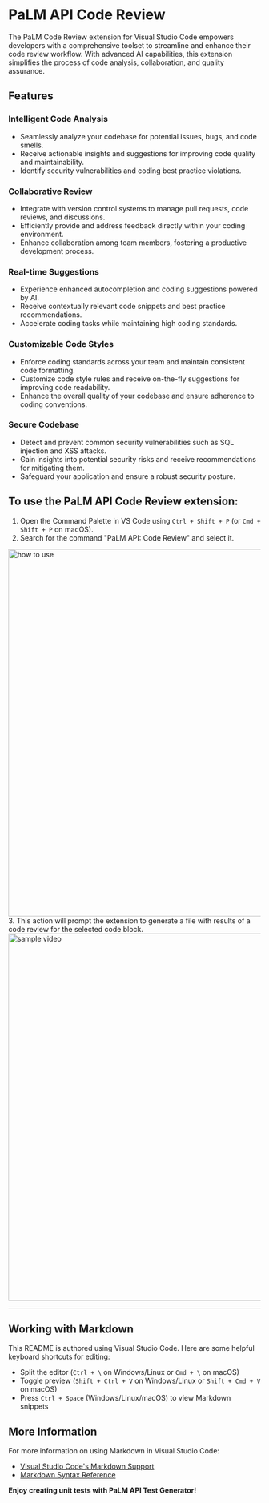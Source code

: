 # PaLM API Code Review

The PaLM Code Review extension for Visual Studio Code empowers developers with a comprehensive toolset to streamline and enhance their code review workflow. With advanced AI capabilities, this extension simplifies the process of code analysis, collaboration, and quality assurance.

## Features
### Intelligent Code Analysis
 - Seamlessly analyze your codebase for potential issues, bugs, and code smells.
 - Receive actionable insights and suggestions for improving code quality and maintainability.
 - Identify security vulnerabilities and coding best practice violations.

### Collaborative Review
 - Integrate with version control systems to manage pull requests, code reviews, and discussions.
 - Efficiently provide and address feedback directly within your coding environment.
 - Enhance collaboration among team members, fostering a productive development process.

### Real-time Suggestions
 - Experience enhanced autocompletion and coding suggestions powered by AI.
 - Receive contextually relevant code snippets and best practice recommendations.
 - Accelerate coding tasks while maintaining high coding standards.

### Customizable Code Styles
 - Enforce coding standards across your team and maintain consistent code formatting.
 - Customize code style rules and receive on-the-fly suggestions for improving code readability.
 - Enhance the overall quality of your codebase and ensure adherence to coding conventions.

### Secure Codebase
 - Detect and prevent common security vulnerabilities such as SQL injection and XSS attacks.
 - Gain insights into potential security risks and receive recommendations for mitigating them.
 - Safeguard your application and ensure a robust security posture.

## To use the PaLM API Code Review extension:

1. Open the Command Palette in VS Code using `Ctrl + Shift + P` (or `Cmd + Shift + P` on macOS).
2. Search for the command "PaLM API: Code Review" and select it.
<img src="https://storage.googleapis.com/palm-api-images/codereview1.png" alt="how to use" width="734">
3. This action will prompt the extension to generate a file with results of a code review for the selected code block.
<img src="https://storage.googleapis.com/palm-api-images/codereview2.gif" alt="sample video" width="734">

---

## Working with Markdown

This README is authored using Visual Studio Code. Here are some helpful keyboard shortcuts for editing:

* Split the editor (`Ctrl + \` on Windows/Linux or `Cmd + \` on macOS)
* Toggle preview (`Shift + Ctrl + V` on Windows/Linux or `Shift + Cmd + V` on macOS)
* Press `Ctrl + Space` (Windows/Linux/macOS) to view Markdown snippets

## More Information

For more information on using Markdown in Visual Studio Code:

* [Visual Studio Code's Markdown Support](http://code.visualstudio.com/docs/languages/markdown)
* [Markdown Syntax Reference](https://help.github.com/articles/markdown-basics/)

**Enjoy creating unit tests with PaLM API Test Generator!**
